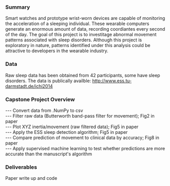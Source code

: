 
### Summary
Smart watches and prototype wrist-worn devices are capable of monitoring the acceleration of a sleeping individual. These wearable computers generate an enormous amount of data, recording coordiantes every second of the day. The goal of this project is to investitage abnormal movement patterns associated with sleep disorders. Although this project is exploratory in nature, patterns identified under this analysis could be attractive to developers in the wearable industry. 

### Data
Raw sleep data has been obtained from 42 participants, some have sleep disorders. The data is publically availble: http://www.ess.tu-darmstadt.de/ichi2014

### Capstone Project Overview
--- Convert data from .NumPy to csv  
--- Filter raw data (Butterworth band-pass filter for movement); Fig2 in paper  
--- Plot XYZ inertia/movement (raw filtered data); Fig5 in paper  
--- Apply the ESS sleep detection algorithm; Fig5 in paper  
--- Compare prediction of movement to clinical data by accuracy; Fig8 in paper  
--- Apply supervised machine learning to test whether predictions are more accurate than the manuscript's algorithm

### Deliverables
Paper write up and code
